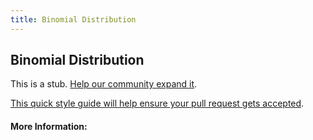```yaml
---
title: Binomial Distribution
---
```


## Binomial Distribution

This is a stub. [Help our community expand it](https://github.com/freeCodeCamp/guide-articles/tree/master/articles/Math/Statistics/Binomial-Distribution/index.md).

[This quick style guide will help ensure your pull request gets accepted](https://github.com/freeCodeCamp/guide-articles/blob/master/README.md).

<!-- The article goes here, in GitHub-flavored Markdown. Feel free to add YouTube videos, images, and CodePen/JSBin embeds  -->

#### More Information:
<!-- Please add any articles you think might be helpful to read before writing the article -->


